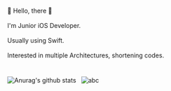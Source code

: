 </br>
👋 Hello, there 👋
</br></br>
I'm Junior iOS Developer.
</br></br>
Usually using Swift.
</br></br>
Interested in multiple Architectures, shortening codes.
</br></br>

### 
![Anurag's github stats](https://github-readme-stats.vercel.app/api?username=IceAmerican0&show_icons=true&theme=blueberry)&nbsp;&nbsp;
 ![abc](https://github-readme-stats.vercel.app/api/top-langs/?username=IceAmerican0&langs_count=4&theme=blueberry)
